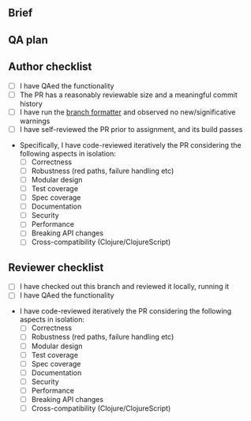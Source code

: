 ## Brief

<!-- Which issue does this PR fix? Ideally, create an issue if there was none, so the problem in question is well stated. -->

## QA plan

<!-- Please state a reproducible plan to prove this PR works. Attach screenshots, gifs, etc. if needed. Occasionally, sufficient test coverage removes the need for QAing. -->

## Author checklist

<!-- Please, before publicizing your PR, open it as a "WIP PR", and then review it using the following. -->

* [ ] I have QAed the functionality
* [ ] The PR has a reasonably reviewable size and a meaningful commit history
* [ ] I have run the [branch formatter](https://github.com/nedap/formatting-stack/blob/332a419034ab46fad526a5592f4257353bd695b6/src/formatting_stack/branch_formatter.clj) and observed no new/significative warnings
* [ ] I have self-reviewed the PR prior to assignment, and its build passes
* Specifically, I have code-reviewed iteratively the PR considering the following aspects in isolation:
  * [ ] Correctness
  * [ ] Robustness (red paths, failure handling etc)
  * [ ] Modular design
  * [ ] Test coverage
  * [ ] Spec coverage
  * [ ] Documentation
  * [ ] Security
  * [ ] Performance
  * [ ] Breaking API changes
  * [ ] Cross-compatibility (Clojure/ClojureScript)

## Reviewer checklist

* [ ] I have checked out this branch and reviewed it locally, running it
* [ ] I have QAed the functionality
* I have code-reviewed iteratively the PR considering the following aspects in isolation:
  * [ ] Correctness
  * [ ] Robustness (red paths, failure handling etc)
  * [ ] Modular design
  * [ ] Test coverage
  * [ ] Spec coverage
  * [ ] Documentation
  * [ ] Security
  * [ ] Performance
  * [ ] Breaking API changes
  * [ ] Cross-compatibility (Clojure/ClojureScript)
